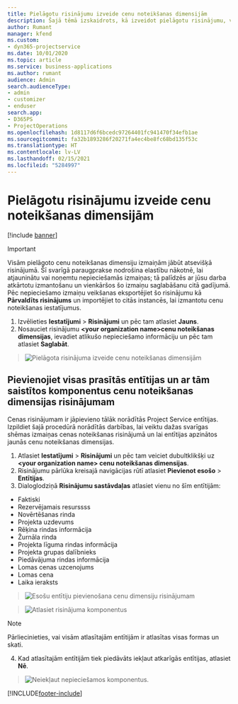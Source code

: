 ```yaml
---
title: Pielāgotu risinājumu izveide cenu noteikšanas dimensijām
description: Šajā tēmā izskaidrots, kā izveidot pielāgotu risinājumu, veidojot pielāgotas cenu noteikšanas dimensijas.
author: Rumant
manager: kfend
ms.custom:
- dyn365-projectservice
ms.date: 10/01/2020
ms.topic: article
ms.service: business-applications
ms.author: rumant
audience: Admin
search.audienceType:
- admin
- customizer
- enduser
search.app:
- D365PS
- ProjectOperations
ms.openlocfilehash: 1d8117d6f6bcedc97264401fc941470f34efb1ae
ms.sourcegitcommit: fa32b1893286f20271fa4ec4be8fc68bd135f53c
ms.translationtype: HT
ms.contentlocale: lv-LV
ms.lasthandoff: 02/15/2021
ms.locfileid: "5284997"
---
```

# <a name="create-custom-solutions-for-pricing-dimensions"></a>Pielāgotu risinājumu izveide cenu noteikšanas dimensijām

[!include [banner](../includes/psa-now-project-operations.md)]

> [!IMPORTANT]
> Visām pielāgoto cenu noteikšanas dimensiju izmaiņām jābūt atsevišķā risinājumā. Šī svarīgā paraugprakse nodrošina elastību nākotnē, lai atjauninātu vai noņemtu nepieciešamās izmaiņas; tā palīdzēs ar jūsu darba atkārtotu izmantošanu un vienkāršos šo izmaiņu saglabāšanu citā gadījumā. Pēc nepieciešamo izmaiņu veikšanas eksportējiet šo risinājumu kā **Pārvaldīts risinājums** un importējiet to citās instancēs, lai izmantotu cenu noteikšanas iestatījumus.

1. Izvēlieties **Iestatījumi** > **Risinājumi** un pēc tam atlasiet **Jauns**. 
2. Nosauciet risinājumu **\<your organization name>cenu noteikšanas dimensijas**, ievadiet atlikušo nepieciešamo informāciju un pēc tam atlasiet **Saglabāt**.

> ![Pielāgota risinājuma izveide cenu noteikšanas dimensijām](media/Creation-of-custom-pricing-dimension-solution.PNG)
  
## <a name="add-all-required-entities-and-related-components-to-the-pricing-dimension-solution"></a>Pievienojiet visas prasītās entītijas un ar tām saistītos komponentus cenu noteikšanas dimensijas risinājumam
Cenas risinājumam ir jāpievieno tālāk norādītās Project Service entītijas. Izpildiet šajā procedūrā norādītās darbības, lai veiktu dažas svarīgas shēmas izmaiņas cenas noteikšanas risinājumā un lai entītijas apzinātos jaunās cenu noteikšanas dimensijas.

1. Atlasiet **Iestatījumi** > **Risinājumi** un pēc tam veiciet dubultklikšķi uz **\<your organization name> cenu noteikšanas dimensijas**. 
2. Risinājumu pārlūka kreisajā navigācijas rūtī atlasiet **Pievienot esošo** > **Entītijas**.
3. Dialoglodziņā **Risinājumu sastāvdaļas** atlasiet vienu no šīm entītijām:

- Faktiski
- Rezervējamais resurssss
- Novērtēšanas rinda
- Projekta uzdevums
- Rēķina rindas informācija
- Žurnāla rinda
- Projekta līguma rindas informācija
- Projekta grupas dalībnieks
- Piedāvājuma rindas informācija
- Lomas cenas uzcenojums
- Lomas cena 
- Laika ieraksts 

> ![Esošu entītiju pievienošana cenu dimensiju risinājumam](media/Existing-entities-to-PD-solution.png)

> ![Atlasiet risinājuma komponentus](media/Dimension-Components.png)

> [!NOTE]
> Pārliecinieties, vai visām atlasītajām entītijām ir atlasītas visas formas un skati.

4. Kad atlasītajām entītijām tiek piedāvāts iekļaut atkarīgās entītijas, atlasiet **Nē**.

> ![Neiekļaut nepieciešamos komponentus.](media/Do-not-include-required.png)




[!INCLUDE[footer-include](../includes/footer-banner.md)]